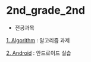 # 2nd_grade_2nd
- 전공과목

[1. Algorithm](https://github.com/KimHyungkeun/2nd_grade_2nd/tree/master/Algorithm) : 알고리즘 과제

[2. Android](https://github.com/KimHyungkeun/2nd_grade_2nd/tree/master/Android) : 안드로이드 실습
